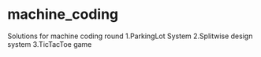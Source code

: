 # machine_coding
Solutions for machine coding round
1.ParkingLot System
2.Splitwise design system
3.TicTacToe game


